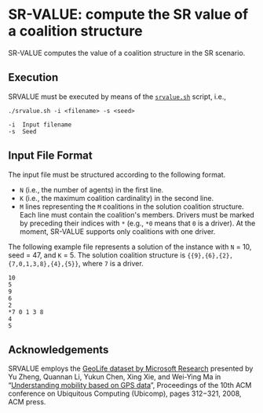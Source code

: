 SR-VALUE: compute the SR value of a coalition structure
===================

SR-VALUE computes the value of a coalition structure in the SR scenario. 

Execution
----------
SRVALUE must be executed by means of the [`srvalue.sh`](srvalue.sh) script, i.e.,
```
./srvalue.sh -i <filename> -s <seed>

-i	Input filename
-s	Seed
```

Input File Format
----------
The input file must be structured according to the following format.

  * `N` (i.e., the number of agents) in the first line.
  * `K` (i.e., the maximum coalition cardinality) in the second line.
  * `M` lines representing the `M` coalitions in the solution coalition structure. Each line must contain the coalition's members. Drivers must be marked by preceding their indices with `*` (e.g., `*0` means that `0` is a driver). At the moment, SR-VALUE supports only coalitions with one driver.

The following example file represents a solution of the instance with `N` = 10, seed = 47, and `K` = 5.
The solution coalition structure is `{{9},{6},{2},{7,0,1,3,8},{4},{5}}`, where `7` is a driver. 

```
10
5
9
6
2
*7 0 1 3 8
4
5
```

Acknowledgements
----------
SRVALUE employs the [GeoLife dataset by Microsoft Research](http://research.microsoft.com/en-us/projects/geolife) presented by Yu Zheng, Quannan Li, Yukun Chen, Xing Xie, and Wei-Ying Ma in “[Understanding mobility based on GPS data](https://www.microsoft.com/en-us/research/publication/understanding-mobility-based-on-gps-data)”, Proceedings of the 10th ACM conference on Ubiquitous Computing (Ubicomp), pages 312−321, 2008, ACM press.

